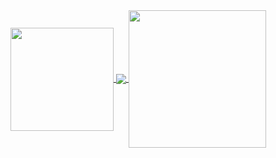 <a href="https://github.com/anuraghazra/github-readme-stats">
  <img align="center" src="https://github-readme-stats.vercel.app/api?username=shennoki&show_icons=true&count_private=true&theme=graywhite" height="165px" />
</a>

<a href="https://github.com/anuraghazra/github-readme-stats">
  <img align="center" src="https://github-readme-stats.vercel.app/api/top-langs/?username=shennoki&layout=compact&theme=graywhite" />
</a>


<a href="https://github.com/vn7n24fzkq/github-profile-summary-cards">
  <img align="center" src="https://github-profile-summary-cards.vercel.app/api/cards/profile-details?username=shennoki&theme=default" height="220px" />
</a>
